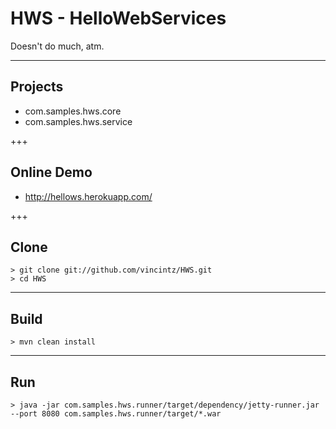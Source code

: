 # HWS - HelloWebServices

Doesn't do much, atm.

---
## Projects
* com.samples.hws.core
* com.samples.hws.service

+++
## Online Demo

* http://hellows.herokuapp.com/

+++
## Clone

```
> git clone git://github.com/vincintz/HWS.git
> cd HWS
```

---
## Build
```
> mvn clean install
```
---
## Run

```
> java -jar com.samples.hws.runner/target/dependency/jetty-runner.jar --port 8080 com.samples.hws.runner/target/*.war
```